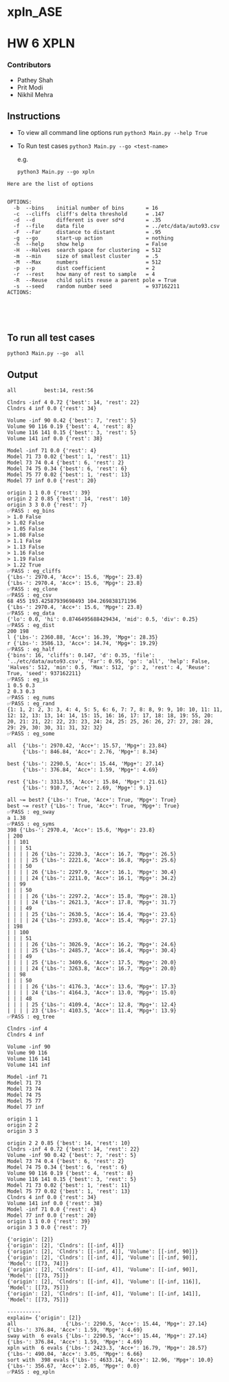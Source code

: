 # xpln_ASE



# HW 6 XPLN


### Contributors

- Pathey Shah
- Prit Modi
- Nikhil Mehra


## Instructions


- To view all command line options run 
    ```python3 Main.py --help True ```

- To Run test cases 
    ```python3 Main.py --go <test-name>```


    e.g.
    
    ```python3 Main.py --go xpln```
 

```
Here are the list of options

  
OPTIONS:
  -b  --bins    initial number of bins       = 16
  -c  --cliffs  cliff's delta threshold      = .147
  -d  --d       different is over sd*d       = .35
  -f  --file    data file                    = ../etc/data/auto93.csv
  -F  --Far     distance to distant          = .95
  -g  --go      start-up action              = nothing
  -h  --help    show help                    = False
  -H  --Halves  search space for clustering  = 512
  -m  --min     size of smallest cluster     = .5
  -M  --Max     numbers                      = 512
  -p  --p       dist coefficient             = 2
  -r  --rest    how many of rest to sample   = 4
  -R  --Reuse   child splits reuse a parent pole = True
  -s  --seed    random number seed           = 937162211
ACTIONS:



  

```

## To run all test cases

```python3 Main.py --go  all ```

## Output
```
all			best:14, rest:56

Clndrs -inf 4 0.72 {'best': 14, 'rest': 22}
Clndrs 4 inf 0.0 {'rest': 34}

Volume -inf 90 0.42 {'best': 7, 'rest': 5}
Volume 90 116 0.19 {'best': 4, 'rest': 8}
Volume 116 141 0.15 {'best': 3, 'rest': 5}
Volume 141 inf 0.0 {'rest': 38}

Model -inf 71 0.0 {'rest': 4}
Model 71 73 0.02 {'best': 1, 'rest': 11}
Model 73 74 0.4 {'best': 6, 'rest': 2}
Model 74 75 0.34 {'best': 6, 'rest': 6}
Model 75 77 0.02 {'best': 1, 'rest': 13}
Model 77 inf 0.0 {'rest': 20}

origin 1 1 0.0 {'rest': 39}
origin 2 2 0.85 {'best': 14, 'rest': 10}
origin 3 3 0.0 {'rest': 7}
✅PASS : eg_bins
> 1.0 False
> 1.02 False
> 1.05 False
> 1.08 False
> 1.1 False
> 1.13 False
> 1.16 False
> 1.19 False
> 1.22 True
✅PASS : eg_cliffs
{'Lbs-': 2970.4, 'Acc+': 15.6, 'Mpg+': 23.8}
{'Lbs-': 2970.4, 'Acc+': 15.6, 'Mpg+': 23.8}
✅PASS : eg_clone
✅PASS : eg_csv
68 455 193.42587939698493 104.269838171196
{'Lbs-': 2970.4, 'Acc+': 15.6, 'Mpg+': 23.8}
✅PASS : eg_data
{'lo': 0.0, 'hi': 0.8746495688429434, 'mid': 0.5, 'div': 0.25}
✅PASS : eg_dist
200 198
l {'Lbs-': 2360.88, 'Acc+': 16.39, 'Mpg+': 28.35}
r {'Lbs-': 3586.13, 'Acc+': 14.74, 'Mpg+': 19.29}
✅PASS : eg_half
{'bins': 16, 'cliffs': 0.147, 'd': 0.35, 'file': '../etc/data/auto93.csv', 'Far': 0.95, 'go': 'all', 'help': False, 'Halves': 512, 'min': 0.5, 'Max': 512, 'p': 2, 'rest': 4, 'Reuse': True, 'seed': 937162211}
✅PASS : eg_is
1 0.5 0.3
2 0.3 0.3
✅PASS : eg_nums
✅PASS : eg_rand
{1: 1, 2: 2, 3: 3, 4: 4, 5: 5, 6: 6, 7: 7, 8: 8, 9: 9, 10: 10, 11: 11, 12: 12, 13: 13, 14: 14, 15: 15, 16: 16, 17: 17, 18: 18, 19: 55, 20: 20, 21: 21, 22: 22, 23: 23, 24: 24, 25: 25, 26: 26, 27: 27, 28: 28, 29: 29, 30: 30, 31: 31, 32: 32}
✅PASS : eg_some

all  {'Lbs-': 2970.42, 'Acc+': 15.57, 'Mpg+': 23.84}
     {'Lbs-': 846.84, 'Acc+': 2.76, 'Mpg+': 8.34}

best {'Lbs-': 2290.5, 'Acc+': 15.44, 'Mpg+': 27.14}
     {'Lbs-': 376.84, 'Acc+': 1.59, 'Mpg+': 4.69}

rest {'Lbs-': 3313.55, 'Acc+': 15.84, 'Mpg+': 21.61}
     {'Lbs-': 910.7, 'Acc+': 2.69, 'Mpg+': 9.1}

all ~= best? {'Lbs-': True, 'Acc+': True, 'Mpg+': True}
best ~= rest? {'Lbs-': True, 'Acc+': True, 'Mpg+': True}
✅PASS : eg_sway
a 1.38
✅PASS : eg_syms
398 {'Lbs-': 2970.4, 'Acc+': 15.6, 'Mpg+': 23.8}
| 200 
| | 101 
| | | 51 
| | | | 26 {'Lbs-': 2230.3, 'Acc+': 16.7, 'Mpg+': 26.5}
| | | | 25 {'Lbs-': 2221.6, 'Acc+': 16.8, 'Mpg+': 25.6}
| | | 50 
| | | | 26 {'Lbs-': 2297.9, 'Acc+': 16.1, 'Mpg+': 30.4}
| | | | 24 {'Lbs-': 2211.0, 'Acc+': 16.1, 'Mpg+': 34.2}
| | 99 
| | | 50 
| | | | 26 {'Lbs-': 2297.2, 'Acc+': 15.8, 'Mpg+': 28.1}
| | | | 24 {'Lbs-': 2621.3, 'Acc+': 17.8, 'Mpg+': 31.7}
| | | 49 
| | | | 25 {'Lbs-': 2630.5, 'Acc+': 16.4, 'Mpg+': 23.6}
| | | | 24 {'Lbs-': 2393.0, 'Acc+': 15.4, 'Mpg+': 27.1}
| 198 
| | 100 
| | | 51 
| | | | 26 {'Lbs-': 3026.9, 'Acc+': 16.2, 'Mpg+': 24.6}
| | | | 25 {'Lbs-': 2485.7, 'Acc+': 16.4, 'Mpg+': 30.4}
| | | 49 
| | | | 25 {'Lbs-': 3409.6, 'Acc+': 17.5, 'Mpg+': 20.0}
| | | | 24 {'Lbs-': 3263.8, 'Acc+': 16.7, 'Mpg+': 20.0}
| | 98 
| | | 50 
| | | | 26 {'Lbs-': 4176.3, 'Acc+': 13.6, 'Mpg+': 17.3}
| | | | 24 {'Lbs-': 4164.3, 'Acc+': 13.0, 'Mpg+': 15.0}
| | | 48 
| | | | 25 {'Lbs-': 4109.4, 'Acc+': 12.8, 'Mpg+': 12.4}
| | | | 23 {'Lbs-': 4103.5, 'Acc+': 11.4, 'Mpg+': 13.9}
✅PASS : eg_tree

Clndrs -inf 4
Clndrs 4 inf

Volume -inf 90
Volume 90 116
Volume 116 141
Volume 141 inf

Model -inf 71
Model 71 73
Model 73 74
Model 74 75
Model 75 77
Model 77 inf

origin 1 1
origin 2 2
origin 3 3

origin 2 2 0.85 {'best': 14, 'rest': 10}
Clndrs -inf 4 0.72 {'best': 14, 'rest': 22}
Volume -inf 90 0.42 {'best': 7, 'rest': 5}
Model 73 74 0.4 {'best': 6, 'rest': 2}
Model 74 75 0.34 {'best': 6, 'rest': 6}
Volume 90 116 0.19 {'best': 4, 'rest': 8}
Volume 116 141 0.15 {'best': 3, 'rest': 5}
Model 71 73 0.02 {'best': 1, 'rest': 11}
Model 75 77 0.02 {'best': 1, 'rest': 13}
Clndrs 4 inf 0.0 {'rest': 34}
Volume 141 inf 0.0 {'rest': 38}
Model -inf 71 0.0 {'rest': 4}
Model 77 inf 0.0 {'rest': 20}
origin 1 1 0.0 {'rest': 39}
origin 3 3 0.0 {'rest': 7}

{'origin': [2]}
{'origin': [2], 'Clndrs': [[-inf, 4]]}
{'origin': [2], 'Clndrs': [[-inf, 4]], 'Volume': [[-inf, 90]]}
{'origin': [2], 'Clndrs': [[-inf, 4]], 'Volume': [[-inf, 90]], 'Model': [[73, 74]]}
{'origin': [2], 'Clndrs': [[-inf, 4]], 'Volume': [[-inf, 90]], 'Model': [[73, 75]]}
{'origin': [2], 'Clndrs': [[-inf, 4]], 'Volume': [[-inf, 116]], 'Model': [[73, 75]]}
{'origin': [2], 'Clndrs': [[-inf, 4]], 'Volume': [[-inf, 141]], 'Model': [[73, 75]]}

-----------
explain= {'origin': [2]}
all                {'Lbs-': 2290.5, 'Acc+': 15.44, 'Mpg+': 27.14} {'Lbs-': 376.84, 'Acc+': 1.59, 'Mpg+': 4.69}
sway with  6 evals {'Lbs-': 2290.5, 'Acc+': 15.44, 'Mpg+': 27.14} {'Lbs-': 376.84, 'Acc+': 1.59, 'Mpg+': 4.69}
xpln with  6 evals {'Lbs-': 2423.3, 'Acc+': 16.79, 'Mpg+': 28.57} {'Lbs-': 490.04, 'Acc+': 3.05, 'Mpg+': 6.66}
sort with  398 evals {'Lbs-': 4633.14, 'Acc+': 12.96, 'Mpg+': 10.0} {'Lbs-': 356.67, 'Acc+': 2.05, 'Mpg+': 0.0}
✅PASS : eg_xpln
